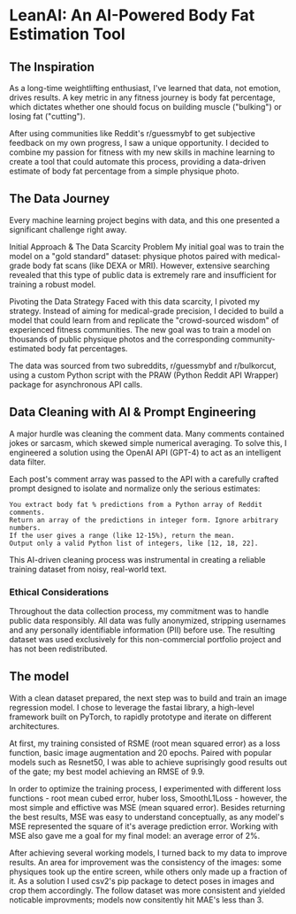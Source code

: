 # LeanAI: An AI-Powered Body Fat Estimation Tool
## The Inspiration
As a long-time weightlifting enthusiast, I've learned that data, not emotion, drives results. A key metric in any fitness journey is body fat percentage, which dictates whether one should focus on building muscle ("bulking") or losing fat ("cutting").

After using communities like Reddit's r/guessmybf to get subjective feedback on my own progress, I saw a unique opportunity. I decided to combine my passion for fitness with my new skills in machine learning to create a tool that could automate this process, providing a data-driven estimate of body fat percentage from a simple physique photo.

## The Data Journey
Every machine learning project begins with data, and this one presented a significant challenge right away.

Initial Approach & The Data Scarcity Problem
My initial goal was to train the model on a "gold standard" dataset: physique photos paired with medical-grade body fat scans (like DEXA or MRI). However, extensive searching revealed that this type of public data is extremely rare and insufficient for training a robust model.

Pivoting the Data Strategy
Faced with this data scarcity, I pivoted my strategy. Instead of aiming for medical-grade precision, I decided to build a model that could learn from and replicate the "crowd-sourced wisdom" of experienced fitness communities. The new goal was to train a model on thousands of public physique photos and the corresponding community-estimated body fat percentages.

The data was sourced from two subreddits, r/guessmybf and r/bulkorcut, using a custom Python script with the PRAW (Python Reddit API Wrapper) package for asynchronous API calls.

## Data Cleaning with AI & Prompt Engineering
A major hurdle was cleaning the comment data. Many comments contained jokes or sarcasm, which skewed simple numerical averaging. To solve this, I engineered a solution using the OpenAI API (GPT-4) to act as an intelligent data filter.

Each post's comment array was passed to the API with a carefully crafted prompt designed to isolate and normalize only the serious estimates:

```
You extract body fat % predictions from a Python array of Reddit comments.
Return an array of the predictions in integer form. Ignore arbitrary numbers.
If the user gives a range (like 12-15%), return the mean.
Output only a valid Python list of integers, like [12, 18, 22].
```

This AI-driven cleaning process was instrumental in creating a reliable training dataset from noisy, real-world text.

### Ethical Considerations
Throughout the data collection process, my commitment was to handle public data responsibly. All data was fully anonymized, stripping usernames and any personally identifiable information (PII) before use. The resulting dataset was used exclusively for this non-commercial portfolio project and has not been redistributed.

## The model
With a clean dataset prepared, the next step was to build and train an image regression model. I chose to leverage the fastai library, a high-level framework built on PyTorch, to rapidly prototype and iterate on different architectures.

At first, my training consisted of RSME (root mean squared error) as a loss function, basic image augmentation and 20 epochs. Paired with popular models such as Resnet50, I was able to achieve suprisingly good results out of the gate; my best model achieving an RMSE of 9.9. 

In order to optimize the training process, I experimented with different loss functions - root mean cubed error, huber loss, SmoothL1Loss - however, the most simple and effictive was MSE (mean squared error). Besides returning the best results, MSE was easy to understand conceptually, as any model's MSE represented the square of it's average prediction error. Working with MSE also gave me a goal for my final model: an average error of 2%.

After achieving several working models, I turned back to my data to improve results. An area for improvement was the consistency of the images: some physiques took up the entire screen, while others only made up a fraction of it. As a solution I used csv2's pip package to detect poses in images and crop them accordingly. The follow dataset was more consistent and yielded noticable improvments; models now consitently hit MAE's less than 3.  
